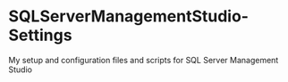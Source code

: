SQLServerManagementStudio-Settings
==================================

My setup and configuration files and scripts for SQL Server Management Studio
